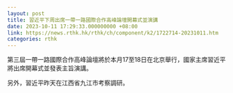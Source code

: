 ```yaml
---
layout: post
title: 習近平下周出席一帶一路國際合作高峰論壇開幕式並演講
date: 2023-10-11 17:29:33.000000000 +08:00
link: https://news.rthk.hk/rthk/ch/component/k2/1722714-20231011.htm
categories: rthk
---
```


第三屆一帶一路國際合作高峰論壇將於本月17至18日在北京舉行，國家主席習近平將出席開幕式並發表主旨演講。

另外，習近平昨天在江西省九江市考察調研。
